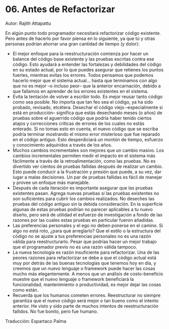 # 06. Antes de Refactorizar 

Autor: Rajith Attapattu

En algún punto todo programador necesitará refactorizar código existente. Pero antes de hacerlo por favor piensa en lo siguiente, ya que tú y otras personas podrían ahorrar una gran cantidad de tiempo (y dolor):

- El mejor enfoque para la reestructuración comienza por hacer un balance del código base existente y las pruebas escritas contra ese código. Esto ayudará a entender las fortalezas y debilidades del código en su estado actual, por lo que puedes asegurar que retienes los puntos fuertes, mientras evitas los errores. Todos pensamos que podemos hacerlo mejor que el sistema actual… hasta que terminamos con algo que no es mejor –o incluso peor– que la anterior encarnación, debido a que fallamos en aprender de los errores existentes en el sistema.
- Evita la tentación de volver a escribir todo. Es mejor reusar tanto código como sea posible. No importa que tan feo sea el código, ya ha sido probado, revisado, etcétera. Desechar el código viejo –especialmente si está en producción– significa que estás desechando meses (o años) de pruebas sobre el aguerrido código que podría haber tenido ciertos atajos y correcciones críticas de errores de los cuales no estás enterado. Si no tomas esto en cuenta, el nuevo código que se escriba podría terminar mostrando el mismo error misterioso que fue reparado en el código antiguo. Esto desperdiciará un montón de tiempo, esfuerzo y conocimiento adquiridos a través de los años.
- Muchos cambios incrementales son mejores que un cambio masivo. Los cambios incrementales permiten medir el impacto en el sistema más fácilmente a través de la retroalimentación, como las pruebas. No es divertido ver cientos de pruebas fallidas después de realizar un cambio. Esto puede conducir a la frustración y presión que puede, a su vez, dar lugar a malas decisiones. Un par de pruebas fallidas es fácil de manejar y provee un enfoque más manejable.
- Después de cada iteración es importante asegurar que las pruebas existentes pasan. Agrega nuevas pruebas si las pruebas existentes no son suficientes para cubrir los cambios realizados. No deseches las pruebas del código antiguo sin la debida consideración. En la superficie algunas de estas pruebas podrían no parecer aplicables a tu nuevo diseño, pero será de utilidad el esfuerzo de investigación a fondo de las razones por las cuales estas pruebas en particular fueron añadidas.
- Las preferencias personales y el ego no deben ponerse en el camino. Si algo no está roto, ¿para qué arreglarlo? Que el estilo o la estructura del código no se ajuste a tus preferencias personales no es una razón válida para reestructurarlo. Pesar que podrías hacer un mejor trabajo que el programador previo no es una razón válida tampoco.
- La nueva tecnología es razón insuficiente para refactorizar. Una de las peores razones para refactorizar se debe a que el código actual está muy por detrás de las buenas tecnologías que tenemos hoy en día, y creemos que un nuevo lenguaje o framework puede hacer las cosas mucho más elegantemente. A menos que un análisis de costo-beneficio muestre que el nuevo lenguaje o framework beneficiará la funcionalidad, mantenimiento o productividad, es mejor dejar las cosas como están.
- Recuerda que los humanos cometen errores. Reestructurar no siempre garantiza que el nuevo código será mejor o tan bueno como el intento anterior. He visto y sido parte de muchos intentos de reestructuración fallidos. No fue bonito, pero fue humano.

Traducción: Espartaco Palma